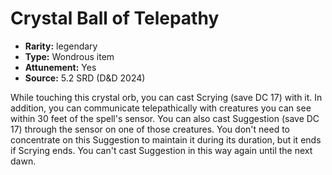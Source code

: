 
# Crystal Ball of Telepathy

* **Rarity:** legendary
* **Type:** Wondrous item
* **Attunement:** Yes
* **Source:** 5.2 SRD (D&D 2024)


While touching this crystal orb, you can cast Scrying (save DC 17) with it. In addition, you can communicate telepathically with creatures you can see within 30 feet of the spell's sensor. You can also cast Suggestion (save DC 17) through the sensor on one of those creatures. You don't need to concentrate on this Suggestion to maintain it during its duration, but it ends if Scrying ends. You can't cast Suggestion in this way again until the next dawn.
